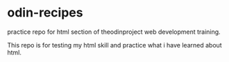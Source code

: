 # odin-recipes
practice repo for html section of theodinproject web development training.

This repo is for testing my html skill and practice what i have learned about html.
